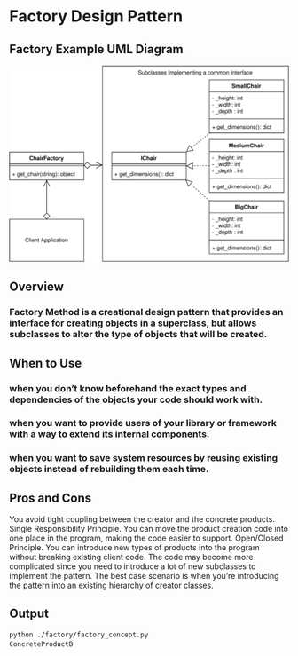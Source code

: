 # Factory Design Pattern

## Factory Example UML Diagram

![Chair Factory](../../img/factory_example.svg)

## Overview

### Factory Method is a creational design pattern that provides an interface for creating objects in a superclass, but allows subclasses to alter the type of objects that will be created.

## When to Use

### when you don’t know beforehand the exact types and dependencies of the objects your code should work with.

### when you want to provide users of your library or framework with a way to extend its internal components.

### when you want to save system resources by reusing existing objects instead of rebuilding them each time.

## Pros and Cons

You avoid tight coupling between the creator and the concrete products.
Single Responsibility Principle. You can move the product creation code into one place in the program, making the code easier to support.
Open/Closed Principle. You can introduce new types of products into the program without breaking existing client code.
The code may become more complicated since you need to introduce a lot of new subclasses to implement the pattern. The best case scenario is when you’re introducing the pattern into an existing hierarchy of creator classes.

## Output

```bash
python ./factory/factory_concept.py
ConcreteProductB
```
